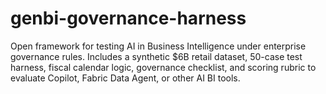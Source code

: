 # genbi-governance-harness
Open framework for testing AI in Business Intelligence under enterprise governance rules. Includes a synthetic $6B retail dataset, 50-case test harness, fiscal calendar logic, governance checklist, and scoring rubric to evaluate Copilot, Fabric Data Agent, or other AI BI tools.
